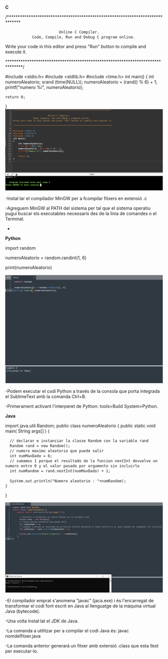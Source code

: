 **C**

/******************************************************************************

                            Online C Compiler.
                Code, Compile, Run and Debug C program online.
Write your code in this editor and press "Run" button to compile and execute it.

*******************************************************************************/

#include <stdio.h>
#include <stdlib.h>
#include <time.h>
int main()
{
    int numeroAleatorio;
    srand (time(NULL));
    numeroAleatorio = (rand() % 6) + 1;
    printf("numero %i", numeroAleatorio);

    return 0;
}
![](C.jpg)

-Instal·lar el compilador MinGW per a fcompilar fitxers en extensió .c

-Agreguem MinGW al PATH del sistema per tal que el sistema operatiu pugui buscar els executables necessaris des de la línia de comandes o el Terminal.

-



**Python**

import random

numeroAleatorio = random.randint(1, 6)

print(numeroAleatorio)


![](py.jpg)

-Podem executar el codi Python a través de la consola que porta integrada el SublimeText amb la comanda Ctrl+B.

-Primerament activant l'interperet de Python: tools>Build System>Python.

**Java**

import java.util.Random;
public class numeroAleatorio {
    public static void main( String args[] ) {
        
      // declarar e instanciar la classe Random con la variable rand    
      Random rand = new Random(); 
      // numero maximo aleatorio que puede salir
      int numMaxDado = 6;
      // sumamos 1 porque el resultado de la funcion nextInt devuelve un numero entre 0 y el valor pasado por argumento sin incluirlo
      int numRandom = rand.nextInt(numMaxDado) + 1; 
      
      System.out.println("Numero aleatorio : "+numRandom);
    }
}

![](java.jpg)

-El compilador emprat s'anomena "javac" (jaca.exe) i és l'encarregat de transformar el codi font escrit en Java al llenguatge de la màquina virtual Java (bytecode).

-Una volta instal·lat el JDK de Java.

-La comanda a utilitzar per a compilar el codi Java és: 
    javac nomdelfitxer.java
    
-La comanda anterior generarà un fitxer amb extensió .class que esta llest per executar-lo.

    



